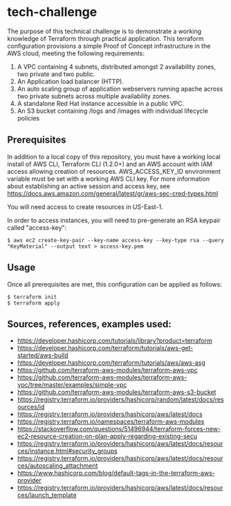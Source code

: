 # tech-challenge #

The purpose of this technical challenge is to demonstrate a working knowledge of Terraform through practical application.  This terraform configuration provisions a simple Proof of Concept infrastructure in the AWS cloud, meeting the following requirements:

1. A VPC containing 4 subnets, distributed amongst 2 availability zones, two private and two public.
2. An Application load balancer (HTTP).
3. An auto scaling group of application webservers running apache across two private subnets across multiple availability zones.
4. A standalone Red Hat instance accessible in a public VPC.
5. An S3 bucket containing /logs and /images with individual lifecycle policies

## Prerequisites ##

In addition to a local copy of this repository, you must have a working local install of AWS CLI, Terraform CLI (1.2.0+) and an AWS account with IAM access allowing creation of resources.  AWS_ACCESS_KEY_ID environment variable must be set with a working AWS CLI key.  For more information about establishing an active session and access key, see https://docs.aws.amazon.com/general/latest/gr/aws-sec-cred-types.html

You will need access to create resources in US-East-1.

In order to access instances, you will need to pre-generate an RSA keypair called "access-key":
```
$ aws ec2 create-key-pair --key-name access-key --key-type rsa --query "KeyMaterial" --output text > access-key.pem
```

## Usage ##

Once all prerequisites are met, this configuration can be applied as follows:

```
$ terraform init
$ terraform apply
```

## Sources, references, examples used:
* https://developer.hashicorp.com/tutorials/library?product=terraform
* https://developer.hashicorp.com/terraform/tutorials/aws-get-started/aws-build
* https://developer.hashicorp.com/terraform/tutorials/aws/aws-asg
* https://github.com/terraform-aws-modules/terraform-aws-vpc
* https://github.com/terraform-aws-modules/terraform-aws-vpc/tree/master/examples/simple-vpc
* https://github.com/terraform-aws-modules/terraform-aws-s3-bucket
* https://registry.terraform.io/providers/hashicorp/random/latest/docs/resources/id
* https://registry.terraform.io/providers/hashicorp/aws/latest/docs
* https://registry.terraform.io/namespaces/terraform-aws-modules
* https://stackoverflow.com/questions/51496944/terraform-forces-new-ec2-resource-creation-on-plan-apply-regarding-existing-secu
* https://registry.terraform.io/providers/hashicorp/aws/latest/docs/resources/instance.html#security_groups
* https://registry.terraform.io/providers/hashicorp/aws/latest/docs/resources/autoscaling_attachment
* https://www.hashicorp.com/blog/default-tags-in-the-terraform-aws-provider
* https://registry.terraform.io/providers/hashicorp/aws/latest/docs/resources/launch_template